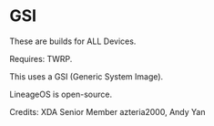# GSI
These are builds for ALL Devices.

Requires: TWRP.

This uses a GSI (Generic System Image).

LineageOS is open-source.

Credits: XDA Senior Member azteria2000, Andy Yan
